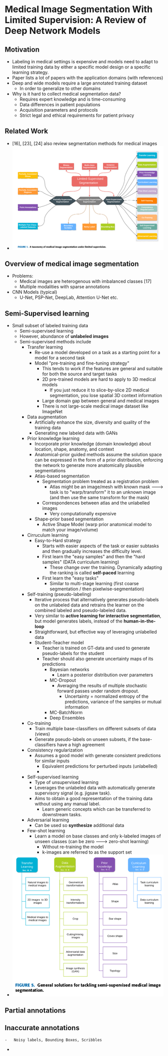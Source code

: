 # Medical Image Segmentation With Limited Supervision: A Review of Deep Network Models

## Motivation
-	Labeling in medical settings is expensive and models need to adapt to limited training data by either a specific model design or a specific learning strategy.
-	Paper lists a lot of papers with the application domains (with references)
-	Deep and wide models require a large annotated training dataset 
	-	In order to generalize to other domains
-	Why is it hard to collect medical segmentation data?
	-	Requires expert knowledge and is time-consuming
	-	Data differences in patient populations
	-	Acquisition parameters and protocols
	-	Strict legal and ethical requirements for patient privacy
## Related Work
-	[16], [23], [24] also review segmentation methods for medical images
-	![](../../images/taxonomy-limited-supervision.png)

## Overview of medical image segmentation
-	Problems:
	-	Medical images are heterogenous with imbalanced classes [17]
	-	Multiple modalities with sparse annotations
-	CNN Models (typical)
	-	U-Net, PSP-Net, DeepLab, Attention U-Net etc.

## Semi-Supervised learning
-	Small subset of labeled training data
	-	Semi-supervised learning 
	-	However, abundance of **unlabeled images**
	-	Semi-supervised methods include
		-	Transfer learning
			-	Re-use a model developed on a task as a starting point for a model for a second task
			-	Model "pre-training and fine-tuning strategy"	
				-	This tends to work if the features are general and suitable for both the source and target tasks
				-	2D pre-trained models are hard to apply to 3D medical models 
					-	If you just reduce it to slice-by-slice 2D medical segmentation, you lose spatial 3D context information
				-	Large domain gap between general and medical images
				-	There is not large-scale medical image dataset like ImageNet
		-	Data augmentation
			-	Artificially enhance the size, diversity and quality of the training data
			-	Generating new labeled data with GANs 
		-	Prior knowledge learning
			-	Incorporate prior knowledge (domain knowledge) about location, shape, anatomy, and context 
			-	Anatomical-prior guided methods assume the solution space can be expressed in the form of a prior distribution, enforcing the network to generate more anatomically plausible segmentations
			-	Atlas-based segmentation 
				-	Segmentation problem treated as a registration problem
					-	Atlas might be an image/mesh with known mask ---> task is to "warp/transform" it to an unknown image (and then use the same transform for the mask)
				-	Correspondences between atlas and the unlabelled images
					-	Very computationally expensive
			-	Shape-prior based segmentation
				-	Active Shape Model (warp prior anatomical model to match your image/volume)
		-	Cirruculum learning
			-	Easy-to-Hard strategy
				-	Starts with easier aspects of the task or easier subtasks and then gradually increases the difficulty level.
				-	First learn the "easy samples" and then the "hard samples" (DATA curriculum learning)
					-	These change over the training. Dynamically adapting the ranking is called **self-paced** learning
				-	First learn the "easy tasks"
					-	Similar to multi-stage learning (first coarse segmentation / then pixelwise-segmentation)
		-	Self-training (pseudo-labeling)
			-	Iterative process that alternatively generates pseudo-labels on the unlabeled data and retrains the learner on the combined labeled and pseudo-labeled data.
			-	Very similar to **active learning for interactive segmentation**, but model generates labels, instead of the **human-in-the-loop**
			-	Straightforward, but effective way of leveraging unlabelled data
			-	Student-Teacher model
				-	Teacher is trained on GT-data and used to generate pseudo-labels for the student
				-	Teacher should also generate uncertainty maps of its predictions
					-	Bayesian networks
						-	Learn a posterior distribution over parameters
					-	MC-Dropout
						-	Averaging the results of multiple stochastic forward passes under random dropout.
							-	Uncertainty = normalized entropy of the predictions, variance of the samples or mutual information
					-	MC-BatchNorm
					-	Deep Ensembles	
		-	Co-training
			-	Train multiple base-classifiers on different subsets of data (views)
			-	Generate pseudo-labels on unseen subsets, if the base-classifiers have a high agreement
		-	Consistency regularization
			-	Assumes a good model with generate consistent predictions for similar inputs
				-	Equivalent predictions for perturbed inputs (unlabelled)
				-	
		-	Self-supervised learning
			-	Type of unsupervised learning
			-	Leverages the unlabeled data with automatically generate supervisory signal (e.g. jigsaw task).
			-	Aims to obtain a good representation of the training data without using any manual label.
				-	Learn generic concepts which can be transferred to downstream tasks.
		-	Adversarial learning
			-	Can be used so **synthesize** additional data
		-	Few-shot learning
			-	Learn a model on base classes and only k-labeled images of unseen classes (can be zero ---> zero-shot learning)
				-	Without re-training the model
				-	k-images are referred to as the support set
-	![](../../images/semi-supervised.png)
## Partial annotations


## Inaccurate annotations
	-	Noisy labels, Bounding Boxes, Scribbles
-	
